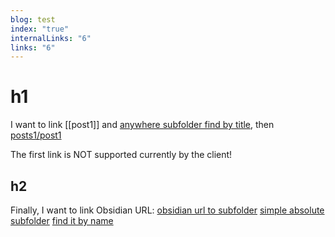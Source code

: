 ```yaml
---
blog: test
index: "true"
internalLinks: "6"
links: "6"
---
```

# h1
I want to link [[post1]] and [anywhere subfolder find by title](post1), then [posts1/post1](posts1/post1)

The first link is NOT supported currently by the client!

## h2
Finally, I want to link 
Obsidian URL:
[obsidian url to subfolder](obsidian://open?vault=bulk-export-test&file=posts1%2Fsubfolder%2Fsub-note1)
[simple absolute subfolder](posts1/subfolder/sub-note1)
[find it by name](sub-note1)



